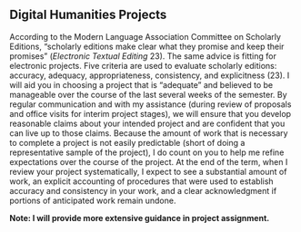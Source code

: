 ﻿
## Digital Humanities Projects

According to the Modern Language Association Committee on Scholarly Editions, “scholarly editions make clear what they promise and keep their promises” (*Electronic Textual Editing* 23). The same advice is fitting for electronic projects. Five criteria are used to evaluate scholarly editions: accuracy, adequacy, appropriateness, consistency, and explicitness (23). I will aid you in choosing a project that is “adequate” and believed to be manageable over the course of the last several weeks of the semester. By regular communication and with my assistance (during review of proposals and office visits for interim project stages), we will ensure that you develop reasonable claims about your intended project and are confident that you can live up to those claims. Because the amount of work that is necessary to complete a project is not easily predictable (short of doing a representative sample of the project), I do count on you to help me refine expectations over the course of the project. At the end of the term, when I review your project systematically, I expect to see a  substantial amount of work, an explicit accounting of procedures that were used to establish accuracy and consistency in your work, and a clear acknowledgment if portions of anticipated work remain undone.  

**Note: I will provide more extensive guidance in project assignment.**

